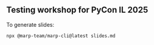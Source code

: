 ## Testing workshop for PyCon IL 2025

To generate slides:

```
npx @marp-team/marp-cli@latest slides.md
```
